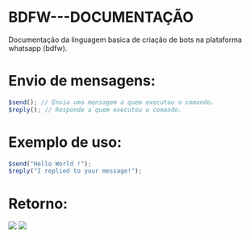 # BDFW---DOCUMENTAÇÃO
Documentação da linguagem basica de criação de bots na plataforma whatsapp (bdfw).

# Envio de mensagens:
```js
$send(); // Envia uma mensagem a quem executou o comando.
$reply(); // Responde a quem executou o comando.
```

# Exemplo de uso:
````js
$send("Hello World !");
$reply("I replied to your message!");
````

# Retorno:
![](https://i.imgur.com/5vxq3bL.png)
![](https://i.imgur.com/HjW1pWC.png)
